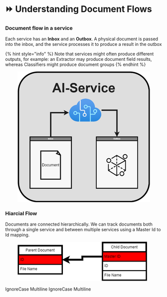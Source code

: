 # ⏩ Understanding Document Flows

### Document flow in a service

Each service has an **Inbox** and an **Outbox**. A physical document is passed into the inbox, and the service processes it to produce a result in the outbox

{% hint style="info" %}
Note that services might often produce different outputs, for example: an Extractor may produce document field results, whereas Classifiers might produce document groups
{% endhint %}

<figure><img src="../assets/112%20%281%29.png" alt=""><figcaption></figcaption></figure>

### Hiarcial Flow

Documents are connected hierarchically. We can track documents both through a single service and between multiple services using a Master Id to Id mapping.

<figure><img src="../assets/master%20ID%20%282%29.png" alt=""><figcaption></figcaption></figure>

 IgnoreCase Multiline IgnoreCase Multiline
